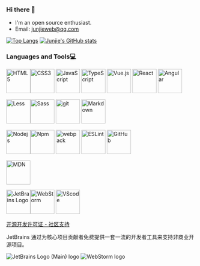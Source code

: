 ### Hi there 👋

- I'm an open source enthusiast.
- Email: junjieweb@qq.com

[![Top Langs ](https://github-readme-stats.vercel.app/api/top-langs/?username=junjieweb&layout=compact&hide_border=true&langs_count=5)](https://github.com/junjieweb)
[![Junjie's GitHub stats](https://github-readme-stats.vercel.app/api?username=junjieweb&show_icons=true)](https://github.com/junjieweb)

 
### Languages and Tools​:computer:

<img  src="https://upload.wikimedia.org/wikipedia/commons/6/61/HTML5_logo_and_wordmark.svg" height="64" alt="HTML5"><img src="https://upload.wikimedia.org/wikipedia/commons/d/d5/CSS3_logo_and_wordmark.svg" height="64" alt="CSS3">
<img src="https://upload.wikimedia.org/wikipedia/commons/3/3b/Javascript_Logo.png" height="64" alt="JavaScript">
<img src="https://upload.wikimedia.org/wikipedia/commons/thumb/4/4c/Typescript_logo_2020.svg/640px-Typescript_logo_2020.svg.png" height="64" alt="TypeScript">
<img src="https://upload.wikimedia.org/wikipedia/commons/thumb/9/95/Vue.js_Logo_2.svg/640px-Vue.js_Logo_2.svg.png" height="64" alt="Vue.js">
<img src="https://upload.wikimedia.org/wikipedia/commons/thumb/a/a7/React-icon.svg/640px-React-icon.svg.png" height="64" alt="React">
<img src="https://upload.wikimedia.org/wikipedia/commons/thumb/c/cf/Angular_full_color_logo.svg/640px-Angular_full_color_logo.svg.png" height="64" alt="Angular">

<img src="https://upload.wikimedia.org/wikipedia/commons/thumb/8/81/LESS_Logo.svg/640px-LESS_Logo.svg.png" height="64" alt="Less"><img src="https://upload.wikimedia.org/wikipedia/commons/thumb/9/96/Sass_Logo_Color.svg/640px-Sass_Logo_Color.svg.png" height="64" alt="Sass">
<img src="https://upload.wikimedia.org/wikipedia/commons/thumb/e/e0/Git-logo.svg/640px-Git-logo.svg.png" height="64" alt="git">
<img src="https://upload.wikimedia.org/wikipedia/commons/thumb/d/db/Markdown-mark-half.svg/640px-Markdown-mark-half.svg.png" height="64" alt="Markdown">

<img src="https://upload.wikimedia.org/wikipedia/commons/thumb/d/d9/Node.js_logo.svg/640px-Node.js_logo.svg.png" height="64" alt="Nodejs"><img src="https://upload.wikimedia.org/wikipedia/commons/thumb/d/db/Npm-logo.svg/640px-Npm-logo.svg.png" height="64" alt="Npm">
<img src="https://webpack.docschina.org/icon-square-small.85ba630cf0c5f29ae3e3.svg" height="64" alt="webpack">
<img src="https://upload.wikimedia.org/wikipedia/commons/thumb/e/e3/ESLint_logo.svg/640px-ESLint_logo.svg.png" height="64" alt="ESLint">
<img src="https://upload.wikimedia.org/wikipedia/commons/thumb/4/4a/GitHub_Mark.png/640px-GitHub_Mark.png" height="64" alt="GitHub">

<img src="https://upload.wikimedia.org/wikipedia/commons/thumb/d/d2/MDN_Web_Docs_logo.svg/640px-MDN_Web_Docs_logo.svg.png" height="64" alt="MDN">

<img src="https://resources.jetbrains.com/storage/products/company/brand/logos/jb_beam.svg" height="64" alt="JetBrains Logo"><img src="https://resources.jetbrains.com/storage/products/company/brand/logos/WebStorm_icon.svg" height="64" alt="WebStorm">
<img src="https://upload.wikimedia.org/wikipedia/commons/9/9a/Visual_Studio_Code_1.35_icon.svg" height="64" alt="VScode">

[开源开发许可证 - 社区支持](https://www.jetbrains.com/zh-cn/community/opensource/#support)

JetBrains 通过为核心项目贡献者免费提供一套一流的开发者工具来支持非商业开源项目。

![JetBrains Logo (Main) logo](https://resources.jetbrains.com/storage/products/company/brand/logos/jb_beam.svg)
![WebStorm logo](https://resources.jetbrains.com/storage/products/company/brand/logos/WebStorm.svg)






<!-- ### Languages and Tools​:computer:

<img src="./images/logo/HTML5_logo_and_wordmark.svg.png" height="64" alt="HTML5"><img src="./images/logo/CSS3_logo_and_wordmark.svg.png" height="64" alt="CSS3">
<img src="./images/logo/JavaScript_logo_2.svg" height="64" alt="JavaScript">
<img src="./images/logo/Typescript_logo_2020.svg.png" height="64" alt="TypeScript">
<img src="./images/logo/Vue.js_Logo_2.svg.png" height="64" alt="Vue.js">
<img src="./images/logo/React-icon.svg.png" height="64" alt="React">
<img src="./images/logo/Angular_full_color_logo.svg.png" height="64" alt="Angular">

<img src="./images/logo/LESS_Logo.svg.png" height="64" alt="Less"><img src="./images/logo/Sass_Logo_Color.svg.png" height="64" alt="Sass">
<img src="./images/logo/Git-logo.svg.png" height="64" alt="git">
<img src="./images/logo/Markdown-mark-half.svg.png" height="64" alt="Markdown">

<img src="./images/logo/Node.js_logo.svg.png" height="64" alt="Nodejs"><img src="./images/logo/Npm-logo.svg.png" height="64" alt="Npm">
<img src="./images/logo/webpack.svg" height="64" alt="webpack">
<img src="./images/logo/ESLint_logo.svg.png" height="64" alt="ESLint">
<img src="./images/logo/github.svg.png" height="64" alt="GitHub">

<img src="./images/logo/MDN_Web_Docs_logo.svg.png" height="64" alt="MDN">

<img src="./images/logo/jb_beam.svg" height="64" alt="JetBrains Logo"><img src="./images/logo/WebStorm_icon.svg" height="64" alt="WebStorm">
<img src="./images/logo/Visual_Studio_Code_1.35_icon.svg.png" height="64" alt="VScode"> 
-->












<!-- 
**Languages and Tools​:computer:**  

<code><img title="JavaScript" height="25" src="https://github.com/zumrudu-anka/zumrudu-anka/blob/master/images/javascript.svg"></code>
<code><img title="TypeScript" height="25" src="https://raw.githubusercontent.com/github/explore/80688e429a7d4ef2fca1e82350fe8e3517d3494d/topics/typescript/typescript.png"></code>
<code><img title="HTML5" height="25" src="https://github.com/zumrudu-anka/zumrudu-anka/blob/master/images/html5.svg"></code>
<code><img title="CSS3" height="25" src="https://github.com/zumrudu-anka/zumrudu-anka/blob/master/images/css.svg"></code>
<code><img title="Less" height="25" src="https://avatars.githubusercontent.com/u/3538330?s=200&v=4"></code>
<code><img title="Vue" height="25" src="https://raw.githubusercontent.com/github/explore/80688e429a7d4ef2fca1e82350fe8e3517d3494d/topics/vue/vue.png"></code>
<code><img title="React" height="25" src="https://raw.githubusercontent.com/github/explore/80688e429a7d4ef2fca1e82350fe8e3517d3494d/topics/react/react.png"></code>
<code><img title="Angular" height="25" src="https://raw.githubusercontent.com/github/explore/80688e429a7d4ef2fca1e82350fe8e3517d3494d/topics/angular/angular.png"></code>
<code><img title="Webpack" height="25" src="https://raw.githubusercontent.com/github/explore/80688e429a7d4ef2fca1e82350fe8e3517d3494d/topics/webpack/webpack.png"></code>
<code><img title="Babel" height="25" src="https://raw.githubusercontent.com/github/explore/cb39e2385dfcec8a661d01bfacff6b1e33bbaa9d/topics/babel/babel.png"></code>

<code><img title="NodeJS" height="25" src="https://raw.githubusercontent.com/github/explore/80688e429a7d4ef2fca1e82350fe8e3517d3494d/topics/nodejs/nodejs.png"></code>
<code><img title="npm" height="25" src="https://raw.githubusercontent.com/github/explore/80688e429a7d4ef2fca1e82350fe8e3517d3494d/topics/npm/npm.png"></code>
<code><img title="Yarn" height="25" src="https://avatars.githubusercontent.com/u/22247014?s=200&v=4"></code>
<code><img title="git" height="25" src="https://avatars.githubusercontent.com/u/18133?s=200&v=4"></code>
<code><img title="JQuery" height="25" src="https://avatars.githubusercontent.com/u/70142?s=200&v=4"></code>
<code><img title="Bootstrap" height="25" src="https://avatars.githubusercontent.com/u/2918581?s=200&v=4"></code>
<code><img title="JSON" height="25" src="https://github.com/zumrudu-anka/zumrudu-anka/blob/master/images/json.svg"></code>
<code><img title="markdown" height="25" src="https://raw.githubusercontent.com/github/explore/80688e429a7d4ef2fca1e82350fe8e3517d3494d/topics/markdown/markdown.png"></code>
<code><img title="ESLint" height="25" src="https://raw.githubusercontent.com/github/explore/80688e429a7d4ef2fca1e82350fe8e3517d3494d/topics/eslint/eslint.png"></code>
<code><img title="MDN Web Docs" height="25" src="https://avatars.githubusercontent.com/u/7565578?s=200&v=4"></code> 
-->
 
 
<!--
**junjieweb/junjieweb** is a ✨ _special_ ✨ repository because its `README.md` (this file) appears on your GitHub profile.

Here are some ideas to get you started:

- 🔭 I’m currently working on ...
- 🌱 I’m currently learning ...
- 👯 I’m looking to collaborate on ...
- 🤔 I’m looking for help with ...
- 💬 Ask me about ...
- 📫 How to reach me: ...
- 😄 Pronouns: ...
- ⚡ Fun fact: ...
-->



